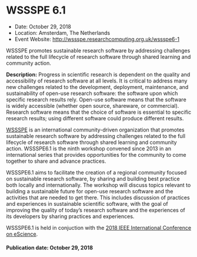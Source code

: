 # WSSSPE 6.1

- Date: October 29, 2018
- Location: Amsterdam, The Netherlands
- Event Website: http://wssspe.researchcomputing.org.uk/wssspe6-1

WSSSPE promotes sustainable research software by addressing challenges related to the full lifecycle of research software through shared learning and community action.

**Description:**  Progress in scientific research is dependent on the quality and accessibility of research software at all levels. It is critical to address many new challenges related to the development, deployment, maintenance, and sustainability of open-use research software: the software upon which specific research results rely.  Open-use software means that the software is widely accessible (whether open source, shareware, or commercial). Research software means that the choice of software is essential to specific research results; using different software could produce different results.

[WSSSPE](http://wssspe.researchcomputing.org.uk) is an international community-driven organization that promotes sustainable research software by addressing challenges related to the full lifecycle of research software through shared learning and community action. WSSSPE6.1 is the ninth workshop convened since 2013 in an international series that provides opportunities for the community to come together to share and advance practices.

WSSSPE6.1 aims to facilitate the creation of a regional community focused on sustainable research software, by sharing and building best practice both locally and internationally. The workshop will discuss topics relevant to building a sustainable future for open-use research software and the activities that are needed to get there.  This includes discussion of practices and experiences in sustainable scientific software, with the goal of improving the quality of today’s research software and the experiences of its developers by sharing practices and experiences.  

WSSSPE6.1 is held in conjuction with the [2018 IEEE International Conference on eScience](https://www.escience2018.com).

#### Publication date: October 29, 2018

<!---
Publish: yes
Categories: development, collaboration
Topics: software engineering, projects and organizations
Tags: conference
Level: 2
Prerequisites: default
Aggregate: none
--->
